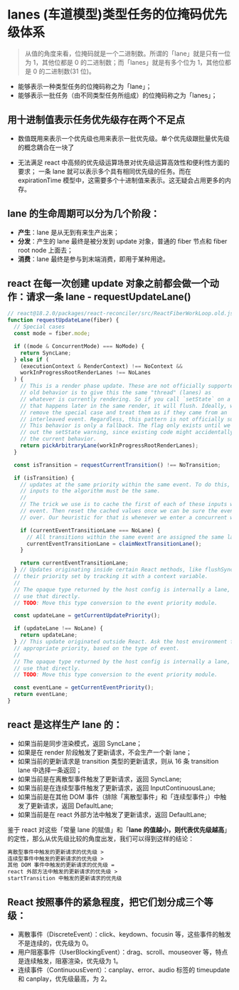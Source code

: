 # lanes (车道模型)类型任务的位掩码优先级体系

> 从值的角度来看，位掩码就是一个二进制数。所谓的「lane」就是只有一位为 1，其他位都是 0 的二进制数；而「lanes」就是有多个位为 1，其他位都是 0 的二进制数(31 位)。

-   能够表示一种类型任务的位掩码称之为「lane」；
-   能够表示一批任务（由不同类型任务所组成）的位掩码称之为「lanes」；

## 用十进制值表示任务优先级存在两个不足点

-   数值既用来表示一个优先级也用来表示一批优先级。单个优先级跟批量优先级的概念耦合在一块了

-   无法满足 react 中高频的优先级运算场景对优先级运算高效性和便利性方面的要求；
    一条 lane 就可以表示多个具有相同优先级的任务。而在 expirationTime 模型中，这需要多个十进制值来表示。这无疑会占用更多的内存。

## lane 的生命周期可以分为几个阶段：

-   **产生**：lane 是从无到有来生产出来；
-   **分发**：产生的 lane 最终是被分发到 update 对象，普通的 fiber 节点和 fiber root node 上面去；
-   **消费**：lane 最终是参与到末端消费，即用于某种用途。

## react 在每一次创建 update 对象之前都会做一个动作：请求一条 lane - requestUpdateLane()

```Javascript
// react@18.2.0/packages/react-reconciler/src/ReactFiberWorkLoop.old.js
function requestUpdateLane(fiber) {
  // Special cases
  const mode = fiber.mode;

  if ((mode & ConcurrentMode) === NoMode) {
    return SyncLane;
  } else if (
    (executionContext & RenderContext) !== NoContext &&
    workInProgressRootRenderLanes !== NoLanes
  ) {
    // This is a render phase update. These are not officially supported. The
    // old behavior is to give this the same "thread" (lanes) as
    // whatever is currently rendering. So if you call `setState` on a component
    // that happens later in the same render, it will flush. Ideally, we want to
    // remove the special case and treat them as if they came from an
    // interleaved event. Regardless, this pattern is not officially supported.
    // This behavior is only a fallback. The flag only exists until we can roll
    // out the setState warning, since existing code might accidentally rely on
    // the current behavior.
    return pickArbitraryLane(workInProgressRootRenderLanes);
  }

  const isTransition = requestCurrentTransition() !== NoTransition;

  if (isTransition) {
    // updates at the same priority within the same event. To do this, the
    // inputs to the algorithm must be the same.
    //
    // The trick we use is to cache the first of each of these inputs within an
    // event. Then reset the cached values once we can be sure the event is
    // over. Our heuristic for that is whenever we enter a concurrent work loop.

    if (currentEventTransitionLane === NoLane) {
      // All transitions within the same event are assigned the same lane.
      currentEventTransitionLane = claimNextTransitionLane();
    }

    return currentEventTransitionLane;
  } // Updates originating inside certain React methods, like flushSync, have
  // their priority set by tracking it with a context variable.
  //
  // The opaque type returned by the host config is internally a lane, so we can
  // use that directly.
  // TODO: Move this type conversion to the event priority module.

  const updateLane = getCurrentUpdatePriority();

  if (updateLane !== NoLane) {
    return updateLane;
  } // This update originated outside React. Ask the host environment for an
  // appropriate priority, based on the type of event.
  //
  // The opaque type returned by the host config is internally a lane, so we can
  // use that directly.
  // TODO: Move this type conversion to the event priority module.

  const eventLane = getCurrentEventPriority();
  return eventLane;
}


```

## react 是这样生产 lane 的：

-   如果当前是同步渲染模式，返回 SyncLane；
-   如果是在 render 阶段触发了更新请求，不会生产一个新 lane；
-   如果当前的更新请求是 transition 类型的更新请求，则从 16 条 transition lane 中选择一条返回；
-   如果当前是在离散型事件触发了更新请求，返回 SyncLane;
-   如果当前是在连续型事件触发了更新请求，返回 InputContinuousLane;
-   如果当前是在其他 DOM 事件（排除「离散型事件」和「连续型事件」）中触发了更新请求，返回 DefaultLane;
-   如果当前是在 react 外部方法中触发了更新请求，返回 DefaultLane;

鉴于 react 对这些「常量 lane 的赋值」和「**lane 的值越小，则代表优先级越高**」的定性，那么从优先级比较的角度出发，我们可以得到这样的结论：

```HTML
离散型事件中触发的更新请求的优先级 >
连续型事件中触发的更新请求的优先级 >
其他 DOM 事件中触发的更新请求的优先级 =
react 外部方法中触发的更新请求的优先级 >
startTransition 中触发的更新请求的优先级
```

## React 按照事件的紧急程度，把它们划分成三个等级：

-   离散事件（DiscreteEvent）：click、keydown、focusin 等，这些事件的触发不是连续的，优先级为 0。
-   用户阻塞事件（UserBlockingEvent）：drag、scroll、mouseover 等，特点是连续触发，阻塞渲染，优先级为 1。
-   连续事件（ContinuousEvent）：canplay、error、audio 标签的 timeupdate 和 canplay，优先级最高，为 2。
